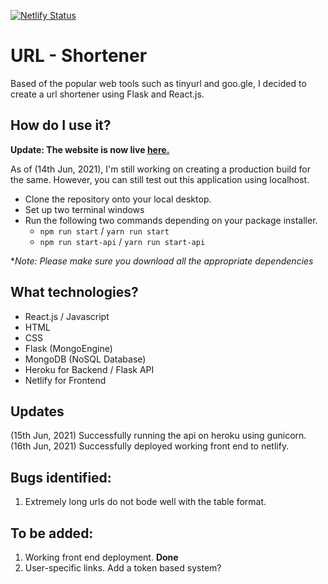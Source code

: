 [![Netlify Status](https://api.netlify.com/api/v1/badges/1564daf3-fa5f-4bcc-a33d-fc3d67d92947/deploy-status)](https://app.netlify.com/sites/dazzling-darwin-d56d27/deploys)

# URL - Shortener

Based of the popular web tools such as tinyurl and goo.gle, I decided to create a url shortener using Flask and React.js.

## How do I use it?

**Update: The website is now live [here.](https://dazzling-darwin-d56d27.netlify.app/)**

As of (14th Jun, 2021), I'm still working on creating a production build for the same. However, you can still test out this application using localhost. 

- Clone the repository onto your local desktop. 
- Set up two terminal windows
- Run the following two commands depending on your package installer. 
  - `npm run start` / `yarn run start`
  - `npm run start-api` / `yarn run start-api`

**Note: Please make sure you download all the appropriate dependencies*

## What technologies?
  
- React.js / Javascript
- HTML
- CSS
- Flask (MongoEngine)
- MongoDB (NoSQL Database)
- Heroku for Backend / Flask API
- Netlify for Frontend

## Updates

(15th Jun, 2021) Successfully running the api on heroku using gunicorn. 
(16th Jun, 2021) Successfully deployed working front end to netlify.

## Bugs identified:
1. Extremely long urls do not bode well with the table format.

## To be added:
1. Working front end deployment. **Done**
2. User-specific links. Add a token based system?